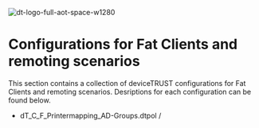 ![dt-logo-full-aot-space-w1280](https://user-images.githubusercontent.com/83282694/116271495-5219b100-a780-11eb-9e1a-f929d2e3cbdc.png)
# Configurations for Fat Clients and remoting scenarios
This section contains a collection of deviceTRUST configurations for Fat Clients and remoting scenarios. Desriptions for each configuration can be found below.

- dT_C_F_Printermapping_AD-Groups.dtpol / 
